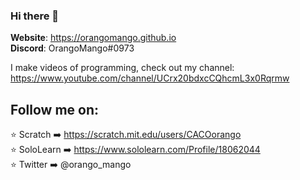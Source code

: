 ### Hi there 👋

**Website**: https://orangomango.github.io <br />
**Discord**: OrangoMango#0973

I make videos of programming, check out my channel: https://www.youtube.com/channel/UCrx20bdxcCQhcmL3x0Rqrmw

## Follow me on:
⭐ Scratch ➡️ https://scratch.mit.edu/users/CACOorango <br />
⭐ SoloLearn ➡️ https://www.sololearn.com/Profile/18062044 <br />
⭐ Twitter ➡️ @orango_mango
